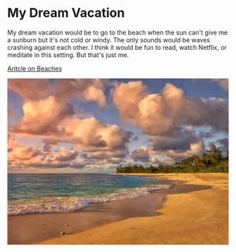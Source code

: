 # My Dream Vacation

My dream vacation would be to go to the beach when the sun can't give me a sunburn but it's not cold or windy. The only sounds would be waves crashing against each other. I think it would be fun to read, watch Netflix, or meditate in this setting. But that's just me.

[Aritcle on Beaches](https://en.wikipedia.org/wiki/Beach)

![Beach](images/beach.jpg) 

